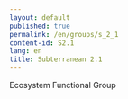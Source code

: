 ```yaml
---
layout: default
published: true
permalink: /en/groups/s_2_1
content-id: S2.1
lang: en
title: Subterranean 2.1
---
```


Ecosystem Functional Group
